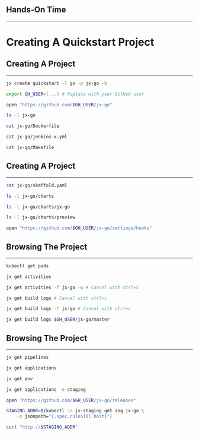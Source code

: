 ## Hands-On Time

---

# Creating A Quickstart Project


## Creating A Project

---

```bash
jx create quickstart -l go -p jx-go -b

export GH_USER=[...] # Replace with your GitHub user

open "https://github.com/$GH_USER/jx-go"

ls -l jx-go

cat jx-go/Dockerfile

cat jx-go/jenkins-x.yml

cat jx-go/Makefile
```


## Creating A Project

---

```bash
cat jx-go/skaffold.yaml

ls -l jx-go/charts

ls -l jx-go/charts/jx-go

ls -l jx-go/charts/preview

open "https://github.com/$GH_USER/jx-go/settings/hooks"
```


## Browsing The Project

---

```bash
kubectl get pods

jx get activities

jx get activities -f jx-go -w # Cancel with ctrl+c

jx get build logs # Cancel with ctrl+c

jx get build logs -f jx-go # Cancel with ctrl+c

jx get build logs $GH_USER/jx-go/master
```


## Browsing The Project

---

```bash
jx get pipelines

jx get applications

jx get env

jx get applications -e staging

open "https://github.com/$GH_USER/jx-go/releases"

STAGING_ADDR=$(kubectl -n jx-staging get ing jx-go \
    -o jsonpath="{.spec.rules[0].host}")

curl "http://$STAGING_ADDR"
```
